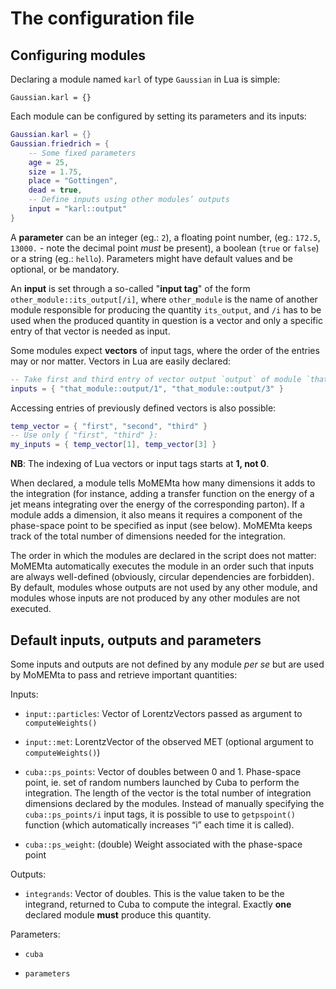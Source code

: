 # The configuration file

## Configuring modules

Declaring a module named `karl` of type `Gaussian` in Lua is simple:

```
Gaussian.karl = {}
```

Each module can be configured by setting its parameters and its inputs:

```Lua
Gaussian.karl = {}
Gaussian.friedrich = {
    -- Some fixed parameters
    age = 25,
    size = 1.75,
    place = "Gottingen",
    dead = true,
    -- Define inputs using other modules’ outputs
    input = "karl::output"
}
```

A **parameter** can be an integer (eg.: `2`), a floating point number, (eg.: `172.5`, `13000.` - note the decimal point *must* be present), a boolean (`true` or `false`) or a string (eg.: `hello`). Parameters might have default values and be optional, or be mandatory.

An **input** is set through a so-called "**input tag**" of the form `other_module::its_output[/i]`, where `other_module` is the name of another module responsible for producing the quantity `its_output`, and `/i` has to be used when the produced quantity in question is a vector and only a specific entry of that vector is needed as input. 

Some modules expect **vectors** of input tags, where the order of the entries may or nor matter. Vectors in Lua are easily declared:

```Lua
-- Take first and third entry of vector output `output` of module `that_module`
inputs = { "that_module::output/1", "that_module::output/3" }
```

Accessing entries of previously defined vectors is also possible:
```Lua
temp_vector = { "first", "second", "third" }
-- Use only { "first", "third" }:
my_inputs = { temp_vector[1], temp_vector[3] }
```
**NB**: The indexing of Lua vectors or input tags starts at **1, not 0**.

When declared, a module tells MoMEMta how many dimensions it adds to the integration (for instance, adding a transfer function on the energy of a jet means integrating over the energy of the corresponding parton). If a module adds a dimension, it also means it requires a component of the phase-space point to be specified as input (see below). MoMEMta keeps track of the total number of dimensions needed for the integration. 

The order in which the modules are declared in the script does not matter: MoMEMta automatically executes the module in an order such that inputs are always well-defined (obviously, circular dependencies are forbidden). By default, modules whose outputs are not used by any other module, and modules whose inputs are not produced by any other modules are not executed.

## Default inputs, outputs and parameters <a name=defaults></a> 

Some inputs and outputs are not defined by any module *per se* but are used by MoMEMta to pass and retrieve important quantities:

Inputs:

* `input::particles`: Vector of LorentzVectors passed as argument to `computeWeights()`

* `input::met`: LorentzVector of the observed MET (optional argument to `computeWeights()`)

* `cuba::ps_points`: Vector of doubles between 0 and 1. Phase-space point, ie. set of random numbers launched by Cuba to perform the integration. The length of the vector is the total number of integration dimensions declared by the modules. Instead of manually specifying the `cuba::ps_points/i` input tags, it is possible to use to `getpspoint()` function (which automatically increases “i” each time it is called).

* `cuba::ps_weight`: (double) Weight associated with the phase-space point

Outputs:

* `integrands`: Vector of doubles. This is the value taken to be the integrand, returned to Cuba to compute the integral. Exactly **one** declared module **must** produce this quantity.

Parameters:

* `cuba`

* `parameters`